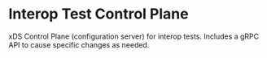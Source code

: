 # Interop Test Control Plane

xDS Control Plane (configuration server) for interop tests. Includes a gRPC API
to cause specific changes as needed.